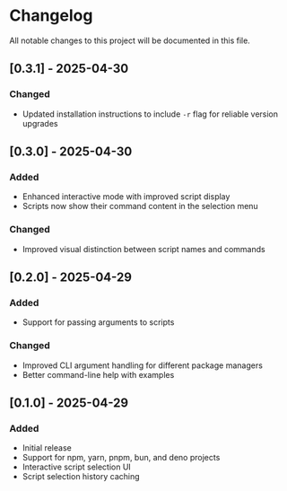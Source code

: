 # Changelog

All notable changes to this project will be documented in this file.

## [0.3.1] - 2025-04-30

### Changed

- Updated installation instructions to include `-r` flag for reliable version upgrades

## [0.3.0] - 2025-04-30

### Added

- Enhanced interactive mode with improved script display
- Scripts now show their command content in the selection menu

### Changed

- Improved visual distinction between script names and commands

## [0.2.0] - 2025-04-29

### Added

- Support for passing arguments to scripts

### Changed

- Improved CLI argument handling for different package managers
- Better command-line help with examples

## [0.1.0] - 2025-04-29

### Added

- Initial release
- Support for npm, yarn, pnpm, bun, and deno projects
- Interactive script selection UI
- Script selection history caching
